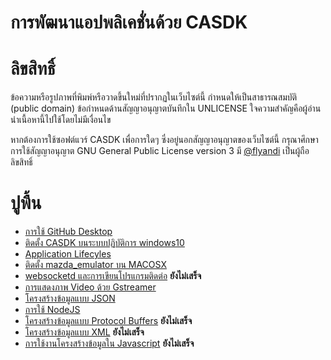 # การพัฒนาแอปพลิเคชั่นด้วย CASDK

# ลิขสิทธิ์
ข้อความหรือรูปภาพที่พิมพ์หรือวาดขึ้นใหม่ที่ปรากฏในเว็บไซต์นี้ กำหนดให้เป็นสาธารณสมบัติ (public domain) ข้อกำหนดด้านสัญญาอนุญาตบันทึกใน UNLICENSE ใจความสำคัญคือผู้อ่านนำเนื้อหานี้ไปใช้โดยไม่มีเงื่อนไข 

หากต้องการใช้ซอฟต์แวร์ CASDK เพื่อการใดๆ ซึ่งอยู่นอกสัญญาอนุญาตของเว็บไซต์นี้ กรุณาศึกษาการใช้สัญญาอนุญาต GNU General Public License version 3 มี [@flyandi](https://github.com/flyandi/mazda-custom-application-sdk) เป็นผู้ถือลิขสิทธิ์ 

# ปูพื้น
* [การใช้ GitHub Desktop](chapter/github-desktop.md)
* [ติดตั้ง CASDK บนระบบปฏิบัติการ windows10](chapter/1_CASDK.md)
* [Application Lifecyles](chapter/2_CASDK_Lifecycles.md)
* [ติดตั้ง mazda_emulator บน MACOSX](chapter/5_mazda_emulator.md)
* [websocketd และการเขียนโปรแกรมติดต่อ](chapter/3_Websocketd.md) **ยังไม่เสร็จ**
* [การแสดงภาพ Video ด้วย Gstreamer](chapter/4_GStreamer.md) 
* [โครงสร้างข้อมูลแบบ JSON](chapter/6_JSON.md)
* [การใช้ NodeJS](chapter/7_NodeJS.md)
* [โครงสร้างข้อมูลแบบ Protocol Buffers](chapter/8_protobuf.md) **ยังไม่เสร็จ**
* [โครงสร้างข้อมูลแบบ XML](chapter/9_XML.md) **ยังไม่เสร็จ**
* [การใช้งานโครงสร้างข้อมูลใน Javascript](chapter/10_Javascript.md) **ยังไม่เสร็จ**
